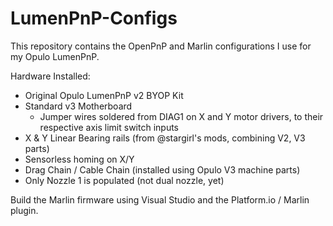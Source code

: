 # LumenPnP-Configs

This repository contains the OpenPnP and Marlin configurations I use for my Opulo LumenPnP.

Hardware Installed:
 - Original Opulo LumenPnP v2 BYOP Kit
 - Standard v3 Motherboard
   - Jumper wires soldered from DIAG1 on X and Y motor drivers, to their respective axis limit switch inputs
 - X & Y Linear Bearing rails (from @stargirl's mods, combining V2, V3 parts)
 - Sensorless homing on X/Y
 - Drag Chain / Cable Chain (installed using Opulo V3 machine parts)
 - Only Nozzle 1 is populated (not dual nozzle, yet)
 
 Build the Marlin firmware using Visual Studio and the Platform.io / Marlin plugin.
